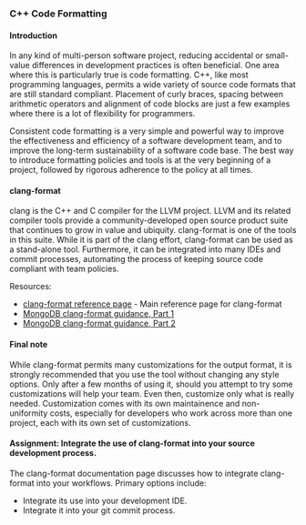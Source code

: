 ### C++ Code Formatting

#### Introduction
In any kind of multi-person software project, reducing accidental or small-value differences in development practices is often beneficial.  One area where this is particularly true is code formatting.  C++, like most programming languages, permits a wide variety of source code formats that are still standard compliant. Placement of curly braces, spacing between arithmetic operators and alignment of code blocks are just a few examples where there is a lot of flexibility for programmers.

Consistent code formatting is a very simple and powerful way to improve the effectiveness and efficiency of a software development team, and to improve the long-term sustainability of a software code base.  The best way to introduce formatting policies and tools is at the very beginning of a project, followed by rigorous adherence to the policy at all times.

#### clang-format
clang is the C++ and C compiler for the LLVM project.  LLVM and its related compiler tools provide a community-developed open source product suite that continues to grow in value and ubiquity.  clang-format is one of the tools in this suite.  While it is part of the clang effort, clang-format can be used as a stand-alone tool.  Furthermore, it can be integrated into many IDEs and commit processes, automating the process of keeping source code compliant with team policies.

Resources:
- [clang-format reference page](https://clang.llvm.org/docs/ClangFormat.html) - Main reference page for clang-format
- [MongoDB clang-format guidance, Part 1](https://engineering.mongodb.com/post/succeeding-with-clangformat-part-1-pitfalls-and-planning)
- [MongoDB clang-format guidance, Part 2](https://engineering.mongodb.com/post/succeeding-with-clangformat-part-2-the-big-reformat)

#### Final note
While clang-format permits many customizations for the output format, it is strongly recommended that you use the tool without changing any style options.  Only after a few months of using it, should you attempt to try some customizations will help your team.  Even then, customize only what is really needed.  Customization comes with its own maintainence and non-uniformity costs, especially for developers who work across more than one project, each with its own set of customizations.

#### Assignment: Integrate the use of clang-format into your source development process.
The clang-format documentation page discusses how to integrate clang-format into your workflows.  Primary options include:
- Integrate its use into your development IDE.
- Integrate it into your git commit process.
